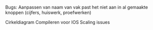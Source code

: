 Bugs:
Aanpassen van naam van vak past het niet aan in al gemaakte knoppen (cijfers, huiswerk, proefwerken)

Cirkeldiagram
Compileren voor IOS
Scaling issues
